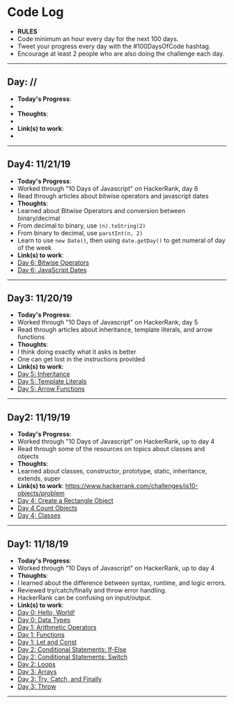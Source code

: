 # Code Log

- **RULES**
- Code minimum an hour every day for the next 100 days.
- Tweet your progress every day with the #100DaysOfCode hashtag.
- Encourage at least 2 people who are also doing the challenge each day.

---
## Day: //
- **Today's Progress**:
-
- **Thoughts**:
-
- **Link(s) to work**:
-

---
## Day4: 11/21/19
- **Today's Progress**:
- Worked through "10 Days of Javascript" on HackerRank, day 6
- Read through articles about bitwise operators and javascript dates
- **Thoughts**:
- Learned about Bitwise Operators and conversion between binary/decimal
- From decimal to binary, use `(n).toString(2)`
- From binary to decimal, use `parstInt(n, 2)`
- Learn to use `new Date()`, then using `date.getDay()` to get numeral of day of the week
- **Link(s) to work**:
- [Day 6: Bitwise Operators](https://www.hackerrank.com/challenges/js10-bitwise/problem)
- [Day 6: JavaScript Dates](https://www.hackerrank.com/challenges/js10-date)

---
## Day3: 11/20/19
- **Today's Progress**:
- Worked through "10 Days of Javascript" on HackerRank, day 5
- Read through articles about inheritance, template literals, and arrow functions
- **Thoughts**:
- I think doing exactly what it asks is better
- One can get lost in the instructions provided
- **Link(s) to work**:
- [Day 5: Inheritance](https://www.hackerrank.com/challenges/js10-inheritance)
- [Day 5: Template Literals](https://www.hackerrank.com/challenges/js10-template-literals/problem)
- [Day 5: Arrow Functions](https://www.hackerrank.com/challenges/js10-arrows/problem)

---
## Day2: 11/19/19
- **Today's Progress**:
- Worked through "10 Days of Javascript" on HackerRank, up to day 4
- Read through some of the resources on topics about classes and objects
- **Thoughts**:
- Learned about classes, constructor, prototype, static, inheritance, extends, super
- **Link(s) to work**:
https://www.hackerrank.com/challenges/js10-objects/problem
- [Day 4: Create a Rectangle Object](https://www.hackerrank.com/challenges/js10-objects)
- [Day 4 Count Objects](https://www.hackerrank.com/challenges/js10-count-objects)
- [Day 4: Classes](https://www.hackerrank.com/challenges/js10-class/problem)

---
## Day1: 11/18/19
- **Today's Progress**:
- Worked through "10 Days of Javascript" on HackerRank, up to day 4
- **Thoughts**:
- I learned about the difference between syntax, runtime, and logic errors.
- Reviewed try/catch/finally and throw error handling.
- HackerRank can be confusing on input/output.
- **Link(s) to work**:
- [Day 0: Hello, World!](https://www.hackerrank.com/challenges/js10-hello-world)
- [Day 0: Data Types](https://www.hackerrank.com/challenges/js10-data-types)
- [Day 1: Arithmetic Operators](https://www.hackerrank.com/challenges/js10-arithmetic-operators)
- [Day 1: Functions](https://www.hackerrank.com/challenges/js10-function)
- [Day 1: Let and Const](https://www.hackerrank.com/challenges/js10-let-and-const)
- [Day 2: Conditional Statements: If-Else](https://www.hackerrank.com/challenges/js10-if-else)
- [Day 2: Conditional Statements: Switch](https://www.hackerrank.com/challenges/js10-switch)
- [Day 2: Loops](https://www.hackerrank.com/challenges/js10-loops)
- [Day 3: Arrays](https://www.hackerrank.com/challenges/js10-arrays)
- [Day 3: Try, Catch, and Finally](https://www.hackerrank.com/challenges/js10-try-catch-and-finally)
- [Day 3: Throw](https://www.hackerrank.com/challenges/js10-throw)
---
